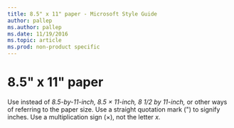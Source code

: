 ```yaml
---
title: 8.5" x 11" paper - Microsoft Style Guide
author: pallep
ms.author: pallep
ms.date: 11/19/2016
ms.topic: article
ms.prod: non-product specific
---
```


# 8.5" x 11" paper

Use instead of *8.5-by-11-inch, 8.5 × 11-inch, 8 1/2 by 11-inch,*
or other ways of referring to the paper size. Use a
straight quotation mark (") to signify inches. Use a
multiplication sign (×), not the letter *x.*

